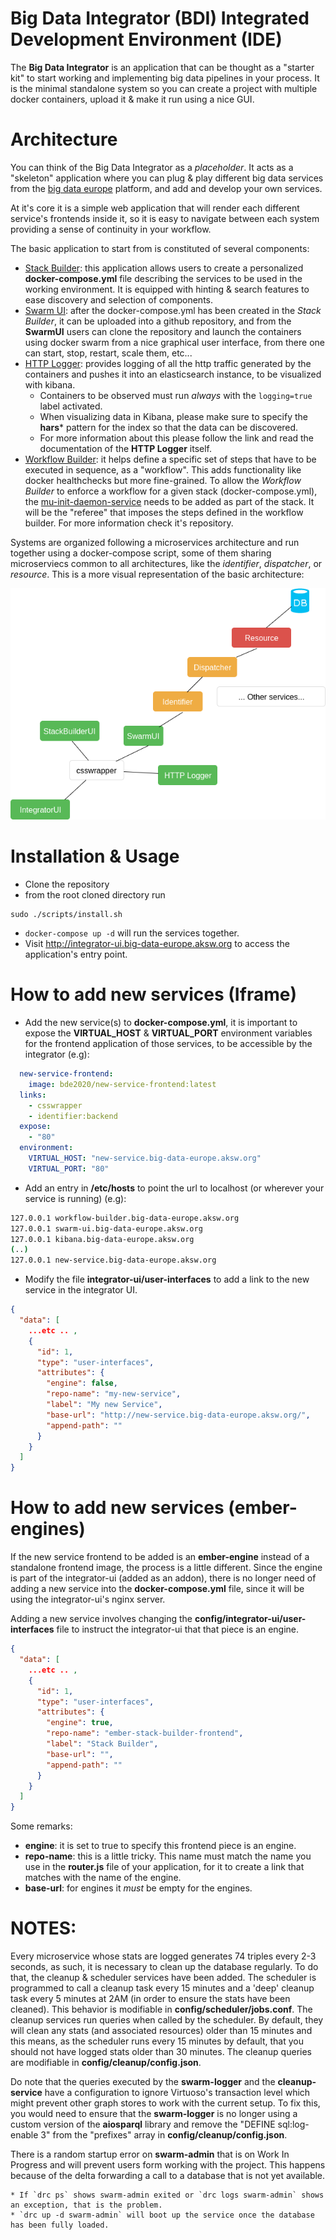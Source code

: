 # Big Data Integrator (BDI) Integrated Development Environment (IDE)

The **Big Data Integrator** is an application that can be thought as a "starter kit" to start working and implementing big data pipelines in your process. It is the minimal standalone system so you can create a project with multiple docker containers, upload it & make it run using a nice GUI.

# Architecture

You can think of the Big Data Integrator as a *placeholder*. It acts as a "skeleton" application where you can plug & play different big data services from the [big data europe](https://github.com/big-data-europe) platform, and add and develop your own services.

At it's core it is a simple web application that will render each different service's frontends inside it, so it is easy to navigate between each system providing a sense of continuity in your workflow.

The basic application to start from is constituted of several components:

  * [Stack Builder](https://github.com/big-data-europe/app-stack-builder): this application allows users to create a personalized **docker-compose.yml** file describing the services to be used in the working environment. It is equipped with hinting & search features to ease discovery and selection of components.
  * [Swarm UI](https://github.com/big-data-europe/app-swarm-ui): after the docker-compose.yml has been created in the *Stack Builder*, it can be uploaded into a github repository, and from the **SwarmUI** users can clone the repository and launch the containers using docker swarm from a nice graphical user interface, from there one can start, stop, restart, scale them, etc...
  * [HTTP Logger](https://github.com/big-data-europe/app-http-logger): provides logging of all the http traffic generated by the containers and pushes it into an elasticsearch instance, to be visualized with kibana.
    * Containers to be observed must run *always* with the `logging=true` label activated.
    * When visualizing data in Kibana, please make sure to specify the **hars*** pattern for the index so that the data can be discovered.
    * For more information about this please follow the link and read the documentation of the **HTTP Logger** itself.
  * [Workflow Builder](https://github.com/big-data-europe/app-pipeline-builder): it helps define a specific set of steps that have to be executed in sequence, as a "workflow". This adds functionality like docker healthchecks but more fine-grained. To allow the *Workflow Builder* to enforce a workflow for a given stack (docker-compose.yml), the [mu-init-daemon-service](https://github.com/big-data-europe/mu-init-daemon-service) needs to be added as part of the stack. It will be the "referee" that imposes the steps defined in the workflow builder. For more information check it's repository.


Systems are organized following a microservices architecture and run together using a docker-compose script, some of them sharing microserviecs common to all architectures, like the *identifier*, *dispatcher*, or *resource*. This is a more visual representation of the basic architecture:


  ![bdi-arch.png](bdi-arch.png)


# Installation & Usage

  * Clone the repository
  * from the root cloned directory run
  ```
  sudo ./scripts/install.sh
  ```
  * `docker-compose up -d` will run the services together.
  * Visit http://integrator-ui.big-data-europe.aksw.org to access the application's entry point.


# How to add new services (Iframe)

  * Add the new service(s) to **docker-compose.yml**, it is important to expose the **VIRTUAL_HOST** & **VIRTUAL_PORT** environment variables for the frontend application of those services, to be accessible by the integrator (e.g):

  ```yml
    new-service-frontend:
      image: bde2020/new-service-frontend:latest
    links:
      - csswrapper
      - identifier:backend
    expose:
      - "80"
    environment:
      VIRTUAL_HOST: "new-service.big-data-europe.aksw.org"
      VIRTUAL_PORT: "80"
  ```

  * Add an entry in **/etc/hosts** to point the url to localhost (or wherever your service is running) (e.g):

  ```sh
  127.0.0.1 workflow-builder.big-data-europe.aksw.org
  127.0.0.1 swarm-ui.big-data-europe.aksw.org
  127.0.0.1 kibana.big-data-europe.aksw.org
  (..)
  127.0.0.1 new-service.big-data-europe.aksw.org
  ```

  * Modify the file **integrator-ui/user-interfaces** to add a link to the new service in the integrator UI.

  ```json
  {
    "data": [
      ...etc .. ,
      {
        "id": 1,
        "type": "user-interfaces",
        "attributes": {
          "engine": false,
          "repo-name": "my-new-service",
          "label": "My new Service",
          "base-url": "http://new-service.big-data-europe.aksw.org/",
          "append-path": ""
        }
      }
    ]
  }
  ```


# How to add new services (ember-engines)

If the new service frontend to be added is an **ember-engine** instead of a standalone frontend image, the process is a little different. Since the engine is part of the integrator-ui (added as an addon), there is no longer need of adding a new service into the **docker-compose.yml** file, since it will be using the integrator-ui's nginx server.

Adding a new service involves changing the **config/integrator-ui/user-interfaces** file to instruct the integrator-ui that that piece is an engine.

```json
{
  "data": [
    ...etc .. ,
    {
      "id": 1,
      "type": "user-interfaces",
      "attributes": {
        "engine": true,
        "repo-name": "ember-stack-builder-frontend",
        "label": "Stack Builder",
        "base-url": "",
        "append-path": ""
      }
    }
  ]
}
```

Some remarks:

  * **engine**: it is set to true to specify this frontend piece is an engine.
  * **repo-name**: this is a little tricky. This name must match the name you use in the **router.js** file of your application, for it to create a link that matches with the name of the engine.
  * **base-url**: for engines it *must* be empty for the engines.

# NOTES:

Every microservice whose stats are logged generates 74 triples every 2-3 seconds, as such, it is necessary to clean up the database regularly. To do that, the cleanup & scheduler services have been added.
The scheduler is programmed to call a cleanup task every 15 minutes and a 'deep' cleanup task every 5 minutes at 2AM (in order to ensure the stats have been cleaned).
This behavior is modifiable in **config/scheduler/jobs.conf**.
The cleanup services run queries when called by the scheduler. By default, they will clean any stats (and associated resources) older than 15 minutes and this means, as the scheduler runs every 15 minutes by default, that you should not have logged stats older than 30 minutes.
The cleanup queries are modifiable in **config/cleanup/config.json**.

Do note that the queries executed by the **swarm-logger** and the **cleanup-service** have a configuration to ignore Virtuoso's transaction level which might prevent other graph stores to work with the current setup.
To fix this, you would need to ensure that the **swarm-logger** is no longer using a custom version of the **aiosparql** library and remove the "DEFINE sql:log-enable 3" from the "prefixes" array in **config/cleanup/config.json**.

There is a random startup error on **swarm-admin** that is on Work In Progress and will prevent users form working with the project. This happens because of the delta forwarding a call to a database that is not yet available. 

	* If `drc ps` shows swarm-admin exited or `drc logs swarm-admin` shows an exception, that is the problem.
	* `drc up -d swarm-admin` will boot up the service once the database has been fully loaded.

